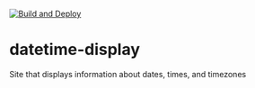 [![Build and Deploy](https://github.com/gwendolyngoetz/datetime-display/actions/workflows/build-and-deploy.yml/badge.svg)](https://github.com/gwendolyngoetz/datetime-display/actions/workflows/build-and-deploy.yml)

# datetime-display
Site that displays information about dates, times, and timezones
